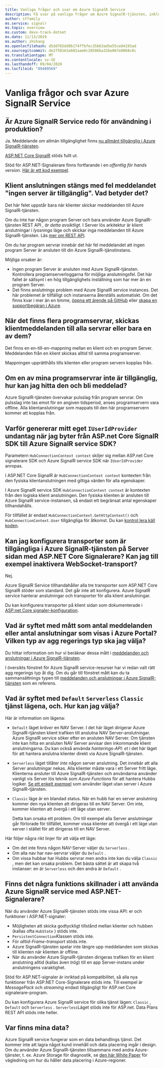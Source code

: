 ```yaml
---
title: Vanliga frågor och svar om Azure SignalR Service
description: Få svar på vanliga frågor om Azure SignalR-tjänsten, inklusive fel sökning och vanliga användnings scenarier.
author: sffamily
ms.service: signalr
ms.topic: overview
ms.custom: devx-track-dotnet
ms.date: 11/13/2019
ms.author: zhshang
ms.openlocfilehash: d5dd765dd9b174ffbfec35b63ad5e55ce84193ad
ms.sourcegitcommit: de2750163a601aae0c28506ba32be067e0068c0c
ms.translationtype: MT
ms.contentlocale: sv-SE
ms.lasthandoff: 09/04/2020
ms.locfileid: "89489569"
---
```

# <a name="azure-signalr-service-faq"></a>Vanliga frågor och svar Azure SignalR Service

## <a name="is-azure-signalr-service-ready-for-production-use"></a>Är Azure SignalR Service redo för användning i produktion?

Ja.
Meddelande om allmän tillgänglighet finns [nu allmänt tillgänglig i Azure SignalR-tjänsten](https://azure.microsoft.com/blog/azure-signalr-service-now-generally-available/). 

[ASP.NET Core SignalR](https://docs.microsoft.com/aspnet/core/signalr/introduction) stöds fullt ut.

Stöd för ASP.NET-Signalerare finns fortfarande i en *offentlig för hands version*. [Här är ett kod exempel](https://github.com/aspnet/AzureSignalR-samples/tree/master/aspnet-samples/ChatRoom).

## <a name="the-client-connection-closes-with-the-error-message-no-server-available-what-does-it-mean"></a>Klient anslutningen stängs med fel meddelandet "ingen server är tillgänglig". Vad betyder det?

Det här felet uppstår bara när klienter skickar meddelanden till Azure SignalR-tjänsten.

Om du inte har någon program Server och bara använder Azure SignalR-tjänsten REST API *, är detta avsiktligt*.
I Server lös arkitektur är klient anslutningar i *lyssnings* läge och skickar inga meddelanden till Azure SignalR-tjänsten.
Läs [mer om REST API](./signalr-quickstart-rest-api.md).

Om du har program servrar innebär det här fel meddelandet att ingen program Server är ansluten till din Azure SignalR-tjänstinstans.

Möjliga orsaker är:
- Ingen program Server är ansluten med Azure SignalR-tjänsten. Kontrollera programserverloggarna för möjliga anslutningsfel. Det här fallet är sällsynt i en hög tillgänglighets inställning som har mer än en program Server.
- Det finns anslutnings problem med Azure SignalR service instances. Det här problemet är tillfälligt och instanserna återställs automatiskt.
Om det finns kvar i mer än en timme, [öppna ett ärende på GitHub](https://github.com/Azure/azure-signalr/issues/new) eller [skapa en supportbegäran i Azure](https://docs.microsoft.com/azure/azure-portal/supportability/how-to-create-azure-support-request).

## <a name="when-there-are-multiple-application-servers-are-client-messages-sent-to-all-servers-or-just-one-of-them"></a>När det finns flera programservrar, skickas klientmeddelanden till alla servrar eller bara en av dem?

Det finns en en-till-en-mappning mellan en klient och en program Server. Meddelanden från en klient skickas alltid till samma programserver.

Mappningen upprätthålls tills klienten eller program servern kopplas från.

## <a name="if-one-of-my-application-servers-is-down-how-can-i-find-it-and-get-notified"></a>Om en av mina programservrar inte är tillgänglig, hur kan jag hitta den och bli meddelad?

Azure SignalR-tjänsten övervakar pulsslag från program servrar.
Om pulsslag inte tas emot för en angiven tidsperiod, anses programservern vara offline. Alla klientanslutningar som mappats till den här programservern kommer att kopplas från.

## <a name="why-does-my-custom-iuseridprovider-throw-an-exception-when-im-switching-from-aspnet-core-signalr-sdk-to-azure-signalr-service-sdk"></a>Varför genererar mitt eget `IUserIdProvider` undantag när jag byter från ASP.net Core SignalR SDK till Azure SignalR service SDK?

Parametern `HubConnectionContext context` skiljer sig mellan ASP.net Core signalerare SDK och Azure SignalR service SDK när `IUserIdProvider` anropas.

I ASP.NET Core SignalR är `HubConnectionContext context` kontexten från den fysiska klientanslutningen med giltiga värden för alla egenskaper.

I Azure SignalR service SDK `HubConnectionContext context` är kontexten från den logiska klient anslutningen. Den fysiska klienten är ansluten till Azure SignalR service-instansen, så endast ett begränsat antal egenskaper tillhandahålls.

För tillfället är endast `HubConnectionContext.GetHttpContext()` och `HubConnectionContext.User` tillgängliga för åtkomst.
Du kan [kontrol lera käll koden](https://github.com/Azure/azure-signalr/blob/dev/src/Microsoft.Azure.SignalR/HubHost/ServiceHubConnectionContext.cs).

## <a name="can-i-configure-the-transports-available-in-azure-signalr-service-on-the-server-side-with-aspnet-core-signalr-for-example-can-i-disable-websocket-transport"></a>Kan jag konfigurera transporter som är tillgängliga i Azure SignalR-tjänsten på Server sidan med ASP.NET Core Signalerare? Kan jag till exempel inaktivera WebSocket-transport?

Nej.

Azure SignalR Service tillhandahåller alla tre transporter som ASP.NET Core SignalR stöder som standard. Det går inte att konfigurera. Azure SignalR service hanterar anslutningar och transporter för alla klient anslutningar.

Du kan konfigurera transporter på klient sidan som dokumenterade i [ASP.net Core signaler-konfiguration](https://docs.microsoft.com/aspnet/core/signalr/configuration?view=aspnetcore-2.1&tabs=dotnet#configure-allowed-transports-2).

## <a name="what-is-the-meaning-of-metrics-like-message-count-or-connection-count-shown-in-the-azure-portal-which-kind-of-aggregation-type-should-i-choose"></a>Vad är syftet med mått som antal meddelanden eller antal anslutningar som visas i Azure Portal? Vilken typ av agg regerings typ ska jag välja?

Du hittar information om hur vi beräknar dessa mått i [meddelanden och anslutningar i Azure SignalR-tjänsten](signalr-concept-messages-and-connections.md).

I översikts fönstret för Azure SignalR service-resurser har vi redan valt rätt agg regerings typ åt dig. Om du går till fönstret mått kan du ta sammansättnings typen till [meddelanden och anslutningar i Azure SignalR-tjänsten](../azure-monitor/platform/metrics-supported.md#microsoftsignalrservicesignalr) som en referens.

## <a name="what-is-the-meaning-of-the-default-serverless-and-classic-service-modes-how-can-i-choose"></a>Vad är syftet med `Default` `Serverless` `Classic` tjänst lägena, och. Hur kan jag välja?

Här är information om lägena:
* `Default` läget *kräver* en NAV Server. I det här läget dirigerar Azure SignalR-tjänsten klient trafiken till anslutna NAV Server-anslutningar. Azure SignalR service söker efter en ansluten NAV Server. Om tjänsten inte kan hitta en ansluten NAV Server avvisar den inkommande klient anslutningarna. Du kan också använda *hanterings-API: et* i det här läget för att hantera anslutna klienter direkt via Azure SignalR-tjänsten.
* `Serverless` läget tillåter *inte* någon server anslutning. Det innebär att alla Server anslutningar nekas. Alla klienter måste vara i ett Server fritt läge. Klienterna ansluter till Azure SignalR-tjänsten och användarna använder vanligt vis Server lös teknik som *Azure Functions* för att hantera Hubbs logiker. [Se ett enkelt exempel](https://docs.microsoft.com/azure/azure-signalr/signalr-quickstart-azure-functions-javascript?WT.mc_id=signalrquickstart-github-antchu) som använder läget utan server i Azure SignalR-tjänsten.
* `Classic` läge är en blandad status. När en hubb har en server anslutning kommer den nya klienten att dirigeras till en NAV Server. Om inte, kommer klienten att övergå i ett läge utan server. 

  Detta kan orsaka ett problem. Om till exempel alla Server anslutningar går förlorade för tillfället, kommer vissa klienter att övergå i ett läge utan server i stället för att dirigeras till en NAV Server.

Här följer några rikt linjer för att välja ett läge:
- Om det inte finns någon NAV-Server väljer du `Serverless` .
- Om alla nav har nav-servrar väljer du `Default` .
- Om vissa hubbar har Hubbs servrar men andra inte kan du välja `Classic` , men det kan orsaka problem. Det bästa sättet är att skapa två instanser: en är `Serverless` och den andra är `Default` .

## <a name="are-there-any-feature-differences-in-using-azure-signalr-service-with-aspnet-signalr"></a>Finns det några funktions skillnader i att använda Azure SignalR service med ASP.NET-Signalerare?
När du använder Azure SignalR-tjänsten stöds inte vissa API: er och funktioner i ASP.NET-signaler:
- Möjligheten att skicka godtyckligt tillstånd mellan klienter och hubben (kallas ofta `HubState` ) stöds inte.
- `PersistentConnection`Klassen stöds inte.
- För *alltid-Frame-transport* stöds inte.
- Azure SignalR-tjänsten spelar inte längre upp meddelanden som skickas till klienten när klienten är offline.
- När du använder Azure SignalR-tjänsten dirigeras trafiken för en klient anslutning alltid (kallas även *trög*) till en app Server-instans under anslutningens varaktighet.

Stöd för ASP.NET-signaler är inriktad på kompatibilitet, så alla nya funktioner från ASP.NET Core-Signalerare stöds inte. Till exempel är *MessagePack* och *streaming* endast tillgängligt för ASP.net Core signalerare-program.

Du kan konfigurera Azure SignalR service för olika tjänst lägen: `Classic` , `Default` och `Serverless` . `Serverless`Läget stöds inte för ASP.net. Data Plans REST API stöds inte heller.

## <a name="where-does-my-data-reside"></a>Var finns mina data?

Azure SignalR service fungerar som en data behandlings tjänst. Det kommer inte att lagra något kund innehåll och data placering ingår i design. Om du använder Azure SignalR-tjänsten tillsammans med andra Azure-tjänster, t. ex. Azure Storage för diagnostik, se [den här White Paper](https://azure.microsoft.com/resources/achieving-compliant-data-residency-and-security-with-azure/) för vägledning om hur du håller data placering i Azure-regioner.
